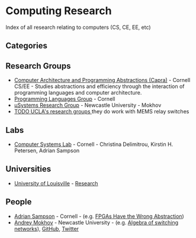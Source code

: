 # Computing Research
Index of all research relating to computers (CS, CE, EE, etc)

## Categories

## Research Groups
* [
Computer Architecture and Programming Abstractions (Capra)](https://capra.cs.cornell.edu) - Cornell CS/EE - Studies abstractions and efficiency through the interaction of programming languages and computer architecture.
* [Programming Languages Group](http://pl.cs.cornell.edu) - Cornell
* [µSystems Research Group](https://www.ncl.ac.uk/engineering/research/eee/microsystems/) - Newcastle University - Mokhov
* [TODO UCLA's research groups ](http://icslwebs.ee.ucla.edu/dejan/researchwiki/index.php/Research) they do work with MEMS relay switches

## Labs
* [Computer Systems Lab](http://www.csl.cornell.edu/) - Cornell - Christina Delimitrou, Kirstin H. Petersen, Adrian Sampson 

## Universities
* [University of Louisville](http://louisville.edu/speed/computer/) - [Research](http://louisville.edu/speed/computer/research)

## People
* [Adrian Sampson](https://www.cs.cornell.edu/~asampson/) - Cornell - (e.g. [FPGAs Have the Wrong Abstraction](https://www.cs.cornell.edu/~asampson/blog/fpgaabstraction.html))
* [Andrey Mokhov](https://www.ncl.ac.uk/engineering/staff/profile/andreymokhov.html#background) - Newcastle University - (e.g. [Algebra of switching networks](http://citeseerx.ist.psu.edu/viewdoc/download?doi=10.1.1.303.8446&rep=rep1&type=pdf)), [GitHub](https://github.com/snowleopard), [Twitter](https://twitter.com/andreymokhov)
